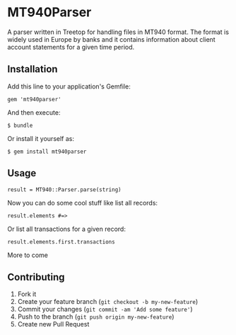 # MT940Parser

A parser written in Treetop for handling files in MT940 format. The format is widely used in
Europe by banks and it contains information about client account statements for a given time period.

## Installation

Add this line to your application's Gemfile:

    gem 'mt940parser'

And then execute:

    $ bundle

Or install it yourself as:

    $ gem install mt940parser

## Usage

    result = MT940::Parser.parse(string)
    
Now you can do some cool stuff like list all records:

    result.elements #=>
    
Or list all transactions for a given record:

    result.elements.first.transactions
    
More to come

## Contributing

1. Fork it
2. Create your feature branch (`git checkout -b my-new-feature`)
3. Commit your changes (`git commit -am 'Add some feature'`)
4. Push to the branch (`git push origin my-new-feature`)
5. Create new Pull Request
